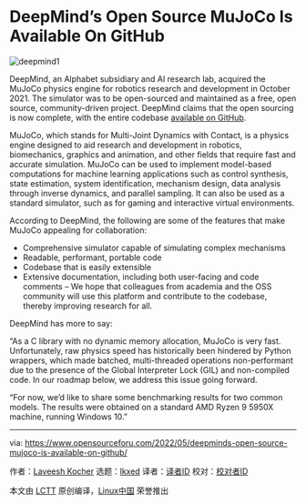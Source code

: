 [#]: subject: "DeepMind’s Open Source MuJoCo Is Available On GitHub"
[#]: via: "https://www.opensourceforu.com/2022/05/deepminds-open-source-mujoco-is-available-on-github/"
[#]: author: "Laveesh Kocher https://www.opensourceforu.com/author/laveesh-kocher/"
[#]: collector: "lkxed"
[#]: translator: " "
[#]: reviewer: " "
[#]: publisher: " "
[#]: url: " "

DeepMind’s Open Source MuJoCo Is Available On GitHub
======
![deepmind1][1]

DeepMind, an Alphabet subsidiary and AI research lab, acquired the MuJoCo physics engine for robotics research and development in October 2021. The simulator was to be open-sourced and maintained as a free, open source, community-driven project. DeepMind claims that the open sourcing is now complete, with the entire codebase [available on GitHub][2].

MuJoCo, which stands for Multi-Joint Dynamics with Contact, is a physics engine designed to aid research and development in robotics, biomechanics, graphics and animation, and other fields that require fast and accurate simulation. MuJoCo can be used to implement model-based computations for machine learning applications such as control synthesis, state estimation, system identification, mechanism design, data analysis through inverse dynamics, and parallel sampling. It can also be used as a standard simulator, such as for gaming and interactive virtual environments.

According to DeepMind, the following are some of the features that make MuJoCo appealing for collaboration:

* Comprehensive simulator capable of simulating complex mechanisms
* Readable, performant, portable code
* Codebase that is easily extensible
* Extensive documentation, including both user-facing and code comments – We hope that colleagues from academia and the OSS community will use this platform and contribute to the codebase, thereby improving research for all.

DeepMind has more to say:

“As a C library with no dynamic memory allocation, MuJoCo is very fast. Unfortunately, raw physics speed has historically been hindered by Python wrappers, which made batched, multi-threaded operations non-performant due to the presence of the Global Interpreter Lock (GIL) and non-compiled code. In our roadmap below, we address this issue going forward.

“For now, we’d like to share some benchmarking results for two common models. The results were obtained on a standard AMD Ryzen 9 5950X machine, running Windows 10.”

--------------------------------------------------------------------------------

via: https://www.opensourceforu.com/2022/05/deepminds-open-source-mujoco-is-available-on-github/

作者：[Laveesh Kocher][a]
选题：[lkxed][b]
译者：[译者ID](https://github.com/译者ID)
校对：[校对者ID](https://github.com/校对者ID)

本文由 [LCTT](https://github.com/LCTT/TranslateProject) 原创编译，[Linux中国](https://linux.cn/) 荣誉推出

[a]: https://www.opensourceforu.com/author/laveesh-kocher/
[b]: https://github.com/lkxed
[1]: https://www.opensourceforu.com/wp-content/uploads/2022/05/deepmind1.jpg
[2]: https://github.com/deepmind/mujoco
